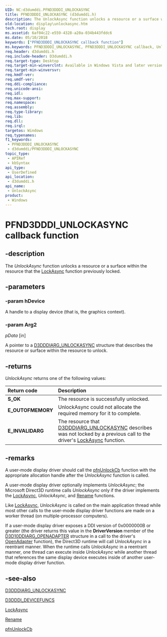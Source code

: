 ```yaml
---
UID: NC:d3dumddi.PFND3DDDI_UNLOCKASYNC
title: PFND3DDDI_UNLOCKASYNC (d3dumddi.h)
description: The UnlockAsync function unlocks a resource or a surface within the resource that the LockAsync function previously locked.
old-location: display\unlockasync.htm
tech.root: display
ms.assetid: 6af04c22-e559-4328-a20a-034b443fddc6
ms.date: 05/10/2018
keywords: ["PFND3DDDI_UNLOCKASYNC callback function"]
ms.keywords: PFND3DDDI_UNLOCKASYNC, PFND3DDDI_UNLOCKASYNC callback, UnlockAsync, UnlockAsync callback function [Display Devices], UserModeDisplayDriver_Functions_f2270e47-4bf2-4486-8e6b-919daabd7c48.xml, d3dumddi/UnlockAsync, display.unlockasync
req.header: d3dumddi.h
req.include-header: D3dumddi.h
req.target-type: Desktop
req.target-min-winverclnt: Available in Windows Vista and later versions of the Windows operating systems.
req.target-min-winversvr: 
req.kmdf-ver: 
req.umdf-ver: 
req.ddi-compliance: 
req.unicode-ansi: 
req.idl: 
req.max-support: 
req.namespace: 
req.assembly: 
req.type-library: 
req.lib: 
req.dll: 
req.irql: 
targetos: Windows
req.typenames: 
f1_keywords:
 - PFND3DDDI_UNLOCKASYNC
 - d3dumddi/PFND3DDDI_UNLOCKASYNC
topic_type:
 - APIRef
 - kbSyntax
api_type:
 - UserDefined
api_location:
 - d3dumddi.h
api_name:
 - UnlockAsync
product:
 - Windows
---
```


# PFND3DDDI_UNLOCKASYNC callback function


## -description

The <i>UnlockAsync</i> function unlocks a resource or a surface within the resource that the <a href="/windows-hardware/drivers/ddi/d3dumddi/nc-d3dumddi-pfnd3dddi_lockasync">LockAsync</a> function previously locked.

## -parameters

### -param hDevice

A handle to a display device (that is, the graphics context).

### -param Arg2

*pData* [in]

A pointer to a <a href="/windows-hardware/drivers/ddi/d3dumddi/ns-d3dumddi-_d3dddiarg_unlockasync">D3DDDIARG_UNLOCKASYNC</a> structure that describes the resource or surface within the resource to unlock.

## -returns

<i>UnlockAsync</i> returns one of the following values:

| **Return code** | **Description** | 
|:--|:--|
| **S_OK** | The resource is successfully unlocked. | 
| **E_OUTOFMEMORY** | UnlockAsync could not allocate the required memory for it to complete. | 
| **E_INVALIDARG** | The resource that [D3DDDIARG_UNLOCKASYNC](./ns-d3dumddi-_d3dddiarg_unlockasync.md)  describes was not locked by a previous call to the driver's [LockAsync](./nc-d3dumddi-pfnd3dddi_lockasync.md)  function. |

## -remarks

A user-mode display driver should call the <a href="/windows-hardware/drivers/ddi/d3dumddi/nc-d3dumddi-pfnd3dddi_unlockcb">pfnUnlockCb</a> function with the appropriate allocation handle after the <i>UnlockAsync</i> function is called. 

A user-mode display driver optionally implements <i>UnlockAsync</i>; the Microsoft Direct3D runtime calls <i>UnlockAsync</i> only if the driver implements the <a href="/windows-hardware/drivers/ddi/d3dumddi/nc-d3dumddi-pfnd3dddi_lockasync">LockAsync</a>, <i>UnlockAsync</i>, and <a href="/windows-hardware/drivers/ddi/d3dumddi/nc-d3dumddi-pfnd3dddi_rename">Rename</a> functions. 

Like <a href="/windows-hardware/drivers/ddi/d3dumddi/nc-d3dumddi-pfnd3dddi_lockasync">LockAsync</a>, <i>UnlockAsync</i> is called on the main application thread while most other calls to the user-mode display driver functions are made on a worker thread (on multiple-processor computers). 

If a user-mode display driver exposes a DDI version of 0x0000000B or greater (the driver returns this value in the <b>DriverVersion</b> member of the <a href="/windows-hardware/drivers/ddi/d3d10umddi/ns-d3d10umddi-d3d10ddiarg_openadapter">D3D10DDIARG_OPENADAPTER</a> structure in a call to the driver's <a href="/windows-hardware/drivers/ddi/d3dumddi/nc-d3dumddi-pfnd3dddi_openadapter">OpenAdapter</a> function), the Direct3D runtime will call <i>UnlockAsync</i> in a reentrant manner. When the runtime calls <i>UnlockAsync</i> in a reentrant manner, one thread can execute inside <i>UnlockAsync</i> while another thread that references the same display device executes inside of another user-mode display driver function.

## -see-also

<a href="/windows-hardware/drivers/ddi/d3dumddi/ns-d3dumddi-_d3dddiarg_unlockasync">D3DDDIARG_UNLOCKASYNC</a>



<a href="/windows-hardware/drivers/ddi/d3dumddi/ns-d3dumddi-_d3dddi_devicefuncs">D3DDDI_DEVICEFUNCS</a>



<a href="/windows-hardware/drivers/ddi/d3dumddi/nc-d3dumddi-pfnd3dddi_lockasync">LockAsync</a>



<a href="/windows-hardware/drivers/ddi/d3dumddi/nc-d3dumddi-pfnd3dddi_rename">Rename</a>



<a href="/windows-hardware/drivers/ddi/d3dumddi/nc-d3dumddi-pfnd3dddi_unlockcb">pfnUnlockCb</a>